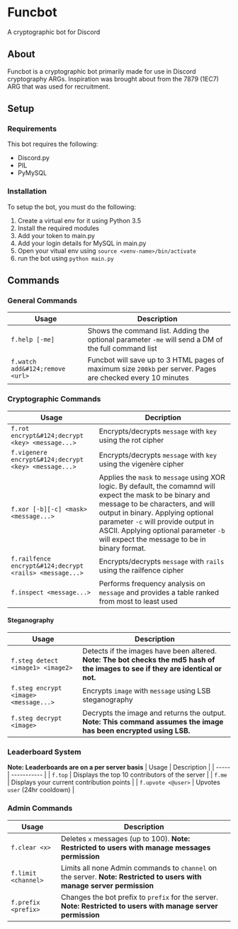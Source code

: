 # Funcbot
A cryptographic bot for Discord

## About
Funcbot is a cryptographic bot primarily made for use in Discord cryptography ARGs. Inspiration was brought about from the 7879 (1EC7) ARG that was used for recruitment.

## Setup
### Requirements
This bot requires the following:
+ Discord.py
+ PIL
+ PyMySQL

### Installation
To setup the bot, you must do the following:
1. Create a virtual env for it using Python 3.5
2. Install the required modules
3. Add your token to main.py
4. Add your login details for MySQL in main.py
5. Open your vitual env using `source <venv-name>/bin/activate`
5. run the bot using `python main.py`

## Commands

### General Commands
| Usage | Description |
| ----- | ----------- |
| `f.help [-me]` | Shows the command list. Adding the optional parameter `-me` will send a DM of the full command list |
| `f.watch add&#124;remove <url>` | Funcbot will save up to 3 HTML pages of maximum size `200kb` per server. Pages are checked every 10 minutes |

### Cryptographic Commands
| Usage | Decription |
| ----- | ---------- |
| `f.rot encrypt&#124;decrypt <key> <message...>` | Encrypts/decrypts `message` with `key` using the rot cipher |
| `f.vigenere encrypt&#124;decrypt <key> <message...>` | Encrypts/decrypts `message` with `key` using the vigenère cipher |
| `f.xor [-b][-c] <mask> <message...>` | Applies the `mask` to `message` using XOR logic. By default, the comamnd will expect the mask to be binary and message to be characters, and will output in binary. Applying optional parameter `-c` will provide output in ASCII. Applying optional parameter `-b` will expect the message to be in binary format. |
| `f.railfence encrypt&#124;decrypt <rails> <message...>` | Encrypts/decrypts `message` with `rails` using the railfence cipher |
| `f.inspect <message...>` | Performs frequency analysis on `message` and provides a table ranked from most to least used |
#### Steganography
| Usage | Description |
| ----- | ----------- |
| `f.steg detect <image1> <image2>` | Detects if the images have been altered. **Note: The bot checks the md5 hash of the images to see if they are identical or not.** |
| `f.steg encrypt <image> <message...>` | Encrypts `image` with `message` using LSB steganography |
| `f.steg decrypt <image>` | Decrypts the image and returns the output. **Note: This command assumes the image has been encrypted using LSB.** |

### Leaderboard System
**Note: Leaderboards are on a per server basis**
| Usage | Description |
| ----- | ----------- |
| `f.top` | Displays the top 10 contributors of the server |
| `f.me` | Displays your current contribution points |
| `f.upvote <@user>` | Upvotes `user` (24hr cooldown) |

### Admin Commands
| Usage | Description |
| ----- | ----------- |
| `f.clear <x>` | Deletes `x` messages (up to 100). **Note: Restricted to users with manage messages permission** |
| `f.limit <channel>` | Limits all none Admin commands to `channel` on the server. **Note: Restricted to users with manage server permission** |
| `f.prefix <prefix>` | Changes the bot prefix to `prefix` for the server. **Note: Restricted to users with manage server permission** |
